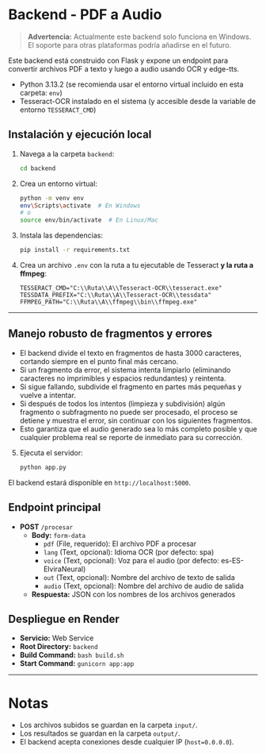 # Backend - PDF a Audio

> **Advertencia:** Actualmente este backend solo funciona en Windows. El soporte para otras plataformas podría añadirse en el futuro.

Este backend está construido con Flask y expone un endpoint para convertir archivos PDF a texto y luego a audio usando OCR y edge-tts.

- Python 3.13.2 (se recomienda usar el entorno virtual incluido en esta carpeta: `env`)
- Tesseract-OCR instalado en el sistema (y accesible desde la variable de entorno `TESSERACT_CMD`)

## Instalación y ejecución local

1. Navega a la carpeta `backend`:
   ```sh
   cd backend
   ```
2. Crea un entorno virtual:
   ```sh
   python -m venv env
   env\Scripts\activate  # En Windows
   # o
   source env/bin/activate  # En Linux/Mac
   ```
3. Instala las dependencias:
   ```sh
   pip install -r requirements.txt
   ```
4. Crea un archivo `.env` con la ruta a tu ejecutable de Tesseract **y la ruta a ffmpeg**:
   ```env
   TESSERACT_CMD="C:\\Ruta\\A\\Tesseract-OCR\\tesseract.exe"
   TESSDATA_PREFIX="C:\\Ruta\\A\\Tesseract-OCR\\tessdata"
   FFMPEG_PATH="C:\\Ruta\\A\\ffmpeg\\bin\\ffmpeg.exe"
   ```
---

## Manejo robusto de fragmentos y errores

- El backend divide el texto en fragmentos de hasta 3000 caracteres, cortando siempre en el punto final más cercano.
- Si un fragmento da error, el sistema intenta limpiarlo (eliminando caracteres no imprimibles y espacios redundantes) y reintenta.
- Si sigue fallando, subdivide el fragmento en partes más pequeñas y vuelve a intentar.
- Si después de todos los intentos (limpieza y subdivisión) algún fragmento o subfragmento no puede ser procesado, el proceso se detiene y muestra el error, sin continuar con los siguientes fragmentos.
- Esto garantiza que el audio generado sea lo más completo posible y que cualquier problema real se reporte de inmediato para su corrección.
5. Ejecuta el servidor:
   ```sh
   python app.py
   ```

El backend estará disponible en `http://localhost:5000`.

## Endpoint principal

- **POST** `/procesar`
  - **Body:** `form-data`
    - `pdf` (File, requerido): El archivo PDF a procesar
    - `lang` (Text, opcional): Idioma OCR (por defecto: spa)
    - `voice` (Text, opcional): Voz para el audio (por defecto: es-ES-ElviraNeural)
    - `out` (Text, opcional): Nombre del archivo de texto de salida
    - `audio` (Text, opcional): Nombre del archivo de audio de salida
  - **Respuesta:** JSON con los nombres de los archivos generados

## Despliegue en Render

- **Servicio:** Web Service
- **Root Directory:** `backend`
- **Build Command:** `bash build.sh`
- **Start Command:** `gunicorn app:app`

---

# Notas
- Los archivos subidos se guardan en la carpeta `input/`.
- Los resultados se guardan en la carpeta `output/`.
- El backend acepta conexiones desde cualquier IP (`host=0.0.0.0`).
